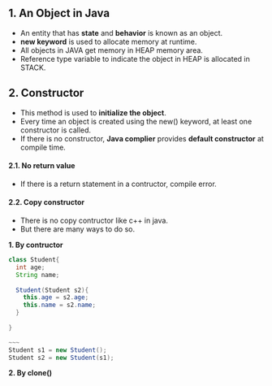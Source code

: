 
## 1. An Object in Java  
  * An entity that has **state** and **behavior** is known as an object.  
  * **new keyword** is used to allocate memory at runtime.  
  * All objects in JAVA get memory in HEAP memory area.  
  * Reference type variable to indicate the object in HEAP is allocated in STACK.  
  
  
## 2. Constructor  
  * This method is used to **initialize the object**.  
  * Every time an object is created using the new() keyword, at least one constructor is called.  
  * If there is no constructor, **Java complier** provides **default constructor** at compile time.  
  
  
#### 2.1. No return value  
  * If there is a return statement in a contructor, compile error.  
  
#### 2.2. Copy constructor  
  * There is no copy contructor like c++ in java.  
  * But there are many ways to do so.  
  
  **1. By contructor**  

```java
class Student{
  int age;
  String name;
  
  Student(Student s2){
    this.age = s2.age;
    this.name = s2.name;
  }
  
}

~~~
Student s1 = new Student();
Student s2 = new Student(s1);
```
  
  **2. By clone()**  
  
  
  
